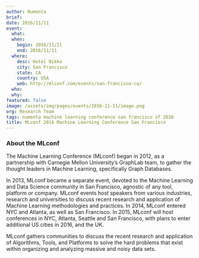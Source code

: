 ```yaml
---
author: Numenta
brief:
date: 2016/11/11
event:
  what:
  when:
    begin: 2016/11/11
    end: 2016/11/11
  where:
    desc: Hotel Nikko
    city: San Francisco
    state: CA
    country: USA
    web: http://mlconf.com/events/san-francisco-ca/
  who:
  why:
featured: false
image: /assets/img/pages/events/2016-11-11/image.png
org: Research Team
tags: numenta machine learning conference san francisco sf 2016
title: MLconf 2016 Machine Learning Conference San Francisco
---
```


### About the MLconf

The Machine Learning Conference (MLconf) began in 2012, as a partnership with
Carnegie Mellon University’s GraphLab team, to gather the thought leaders in
Machine Learning, specifically Graph Databases.  

In 2013, MLconf became a separate event, devoted to the Machine Learning and
Data Science community in San Francisco, agnostic of any tool, platform or
company. MLconf events host speakers from various industries, research and
universities to discuss recent research and application of Machine Learning
methodologies and practices. In 2014, MLconf entered NYC and Atlanta, as well as
San Francisco. In 2015, MLconf will host conferences in NYC, Atlanta, Seattle
and San Francisco, with plans to enter additional US cities in 2016, and the UK.

MLconf gathers communities to discuss the recent research and application of
Algorithms, Tools, and Platforms to solve the hard problems that exist within
organizing and analyzing massive and noisy data sets.
